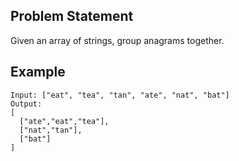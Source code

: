 ## Problem Statement
Given an array of strings, group anagrams together.

## Example
```
Input: ["eat", "tea", "tan", "ate", "nat", "bat"]
Output:
[
  ["ate","eat","tea"],
  ["nat","tan"],
  ["bat"]
]
```
